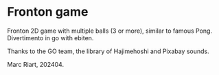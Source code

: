 # Fronton game

Fronton 2D game with multiple balls (3 or more), similar to famous Pong. Divertimento in go with ebiten. 

Thanks to the GO team, the library of Hajimehoshi and Pixabay sounds.

Marc Riart, 202404.
